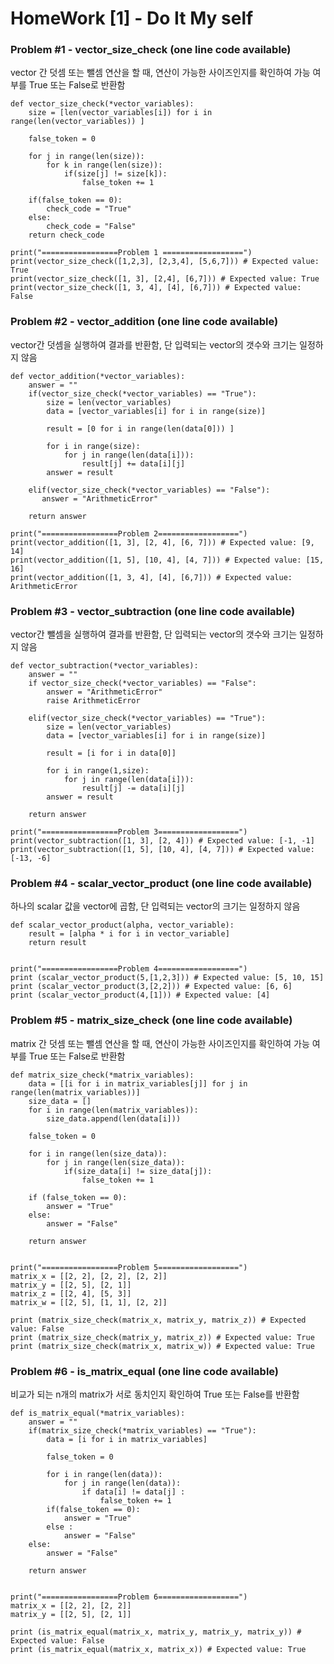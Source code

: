 # HomeWork [1] - Do It My self

### Problem #1 - vector_size_check (one line code available)

vector 간 덧셈 또는 뺄셈 연산을 할 때, 연산이 가능한 사이즈인지를 확인하여 가능 여부를 True 또는 False로 반환함

```{python}
def vector_size_check(*vector_variables):
    size = [len(vector_variables[i]) for i in range(len(vector_variables)) ]

    false_token = 0

    for j in range(len(size)):
        for k in range(len(size)):
            if(size[j] != size[k]):
                false_token += 1

    if(false_token == 0):
        check_code = "True"
    else:
        check_code = "False"
    return check_code

print("=================Problem 1 ==================")
print(vector_size_check([1,2,3], [2,3,4], [5,6,7])) # Expected value: True
print(vector_size_check([1, 3], [2,4], [6,7])) # Expected value: True
print(vector_size_check([1, 3, 4], [4], [6,7])) # Expected value: False
```



### Problem #2 - vector_addition (one line code available)

vector간 덧셈을 실행하여 결과를 반환함, 단 입력되는 vector의 갯수와 크기는 일정하지 않음

```{python}
def vector_addition(*vector_variables):
    answer = ""
    if(vector_size_check(*vector_variables) == "True"):
        size = len(vector_variables)
        data = [vector_variables[i] for i in range(size)]

        result = [0 for i in range(len(data[0])) ]

        for i in range(size):
            for j in range(len(data[i])):
                result[j] += data[i][j]
        answer = result

    elif(vector_size_check(*vector_variables) == "False"):
       answer = "ArithmeticError"

    return answer

print("=================Problem 2==================")
print(vector_addition([1, 3], [2, 4], [6, 7])) # Expected value: [9, 14]
print(vector_addition([1, 5], [10, 4], [4, 7])) # Expected value: [15, 16]
print(vector_addition([1, 3, 4], [4], [6,7])) # Expected value: ArithmeticError
```



### Problem #3 - vector_subtraction (one line code available)

vector간 뺄셈을 실행하여 결과를 반환함, 단 입력되는 vector의 갯수와 크기는 일정하지 않음

```{python}
def vector_subtraction(*vector_variables):
    answer = ""
    if vector_size_check(*vector_variables) == "False":
        answer = "ArithmeticError"
        raise ArithmeticError

    elif(vector_size_check(*vector_variables) == "True"):
        size = len(vector_variables)
        data = [vector_variables[i] for i in range(size)]

        result = [i for i in data[0]]

        for i in range(1,size):
            for j in range(len(data[i])):
                result[j] -= data[i][j]
        answer = result

    return answer

print("=================Problem 3==================")
print(vector_subtraction([1, 3], [2, 4])) # Expected value: [-1, -1]
print(vector_subtraction([1, 5], [10, 4], [4, 7])) # Expected value: [-13, -6]
```



### Problem #4 - scalar_vector_product (one line code available)

하나의 scalar 값을 vector에 곱함, 단 입력되는 vector의 크기는 일정하지 않음

```{python}
def scalar_vector_product(alpha, vector_variable):
    result = [alpha * i for i in vector_variable]
    return result


print("=================Problem 4==================")
print (scalar_vector_product(5,[1,2,3])) # Expected value: [5, 10, 15]
print (scalar_vector_product(3,[2,2])) # Expected value: [6, 6]
print (scalar_vector_product(4,[1])) # Expected value: [4]
```



### Problem #5 - matrix_size_check (one line code available)

matrix 간 덧셈 또는 뺄셈 연산을 할 때, 연산이 가능한 사이즈인지를 확인하여 가능 여부를 True 또는 False로 반환함

```{python}
def matrix_size_check(*matrix_variables):
    data = [[i for i in matrix_variables[j]] for j in range(len(matrix_variables))]
    size_data = []
    for i in range(len(matrix_variables)):
        size_data.append(len(data[i]))

    false_token = 0

    for i in range(len(size_data)):
        for j in range(len(size_data)):
            if(size_data[i] != size_data[j]):
                false_token += 1

    if (false_token == 0):
        answer = "True"
    else:
        answer = "False"

    return answer


print("=================Problem 5==================")
matrix_x = [[2, 2], [2, 2], [2, 2]]
matrix_y = [[2, 5], [2, 1]]
matrix_z = [[2, 4], [5, 3]]
matrix_w = [[2, 5], [1, 1], [2, 2]]

print (matrix_size_check(matrix_x, matrix_y, matrix_z)) # Expected value: False
print (matrix_size_check(matrix_y, matrix_z)) # Expected value: True
print (matrix_size_check(matrix_x, matrix_w)) # Expected value: True
```



### Problem #6 - is_matrix_equal (one line code available)

비교가 되는 n개의 matrix가 서로 동치인지 확인하여 True 또는 False를 반환함

```{python}
def is_matrix_equal(*matrix_variables):
    answer = ""
    if(matrix_size_check(*matrix_variables) == "True"):
        data = [i for i in matrix_variables]

        false_token = 0

        for i in range(len(data)):
            for j in range(len(data)):
                if data[i] != data[j] :
                    false_token += 1
        if(false_token == 0):
            answer = "True"
        else :
            answer = "False"
    else:
        answer = "False"

    return answer


print("=================Problem 6==================")
matrix_x = [[2, 2], [2, 2]]
matrix_y = [[2, 5], [2, 1]]

print (is_matrix_equal(matrix_x, matrix_y, matrix_y, matrix_y)) # Expected value: False
print (is_matrix_equal(matrix_x, matrix_x)) # Expected value: True

```



